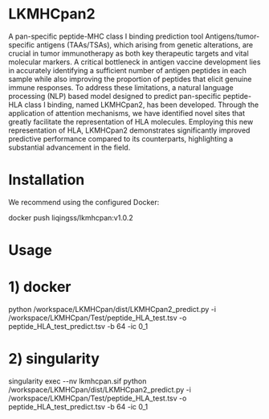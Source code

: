 # LKMHCpan2
A pan-specific peptide-MHC class I binding prediction tool
Antigens/tumor-specific antigens (TAAs/TSAs), which arising from genetic alterations, are crucial in tumor immunotherapy as both key therapeutic targets and vital molecular markers. A critical bottleneck in antigen vaccine development lies in accurately identifying a sufficient number of antigen peptides in each sample while also improving the proportion of peptides that elicit genuine immune responses. To address these limitations, a natural language processing (NLP) based model designed to predict pan-specific peptide-HLA class I binding, named LKMHCpan2, has been developed. Through the application of attention mechanisms, we have identified novel sites that greatly facilitate the representation of HLA molecules. Employing this new representation of HLA, LKMHCpan2 demonstrates significantly improved predictive performance compared to its counterparts, highlighting a substantial advancement in the field.

# Installation
We recommend using the configured Docker:

docker push liqingss/lkmhcpan:v1.0.2

# Usage
# 1) docker
python /workspace/LKMHCpan/dist/LKMHCpan2_predict.py -i /workspace/LKMHCpan/Test/peptide_HLA_test.tsv -o peptide_HLA_test_predict.tsv -b 64 -ic 0_1
# 2) singularity
singularity exec --nv lkmhcpan.sif python /workspace/LKMHCpan/dist/LKMHCpan2_predict.py -i /workspace/LKMHCpan/Test/peptide_HLA_test.tsv -o peptide_HLA_test_predict.tsv -b 64 -ic 0_1
